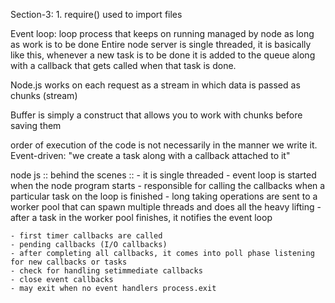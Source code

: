Section-3: 1. require() used to import files

Event loop: loop process that keeps on running managed by node as long as work is to be done
Entire node server is single threaded, it is basically like this, whenever a new task is to be done it is added to the queue along with a callback that gets called when that task is done.

Node.js works on each request as a stream in which data is passed as chunks (stream)

Buffer is simply a construct that allows you to work with chunks before saving them

 order of execution of the code is not necessarily in the manner we write it.
 Event-driven: "we create a task along with a callback attached to it"

node js :: behind the scenes ::
    - it is single threaded
    - event loop is started when the node program starts
        - responsible for calling the callbacks when a particular task on the loop is finished
        - long taking operations are sent to a worker pool that can spawn multiple threads and does all the heavy lifting
            - after a task in the worker pool finishes, it notifies the event loop
    
    - first timer callbacks are called
    - pending callbacks (I/O callbacks)
    - after completing all callbacks, it comes into poll phase listening for new callbacks or tasks
    - check for handling setimmediate callbacks
    - close event callbacks
    - may exit when no event handlers process.exit
